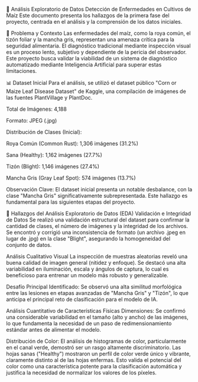 🌽 Análisis Exploratorio de Datos
Detección de Enfermedades en Cultivos de Maíz
Este documento presenta los hallazgos de la primera fase del proyecto, centrada en el análisis y la comprensión de los datos iniciales.

📜 Problema y Contexto
Las enfermedades del maíz, como la roya común, el tizón foliar y la mancha gris, representan una amenaza crítica para la seguridad alimentaria. El diagnóstico tradicional mediante inspección visual es un proceso lento, subjetivo y dependiente de la pericia del observador. Este proyecto busca validar la viabilidad de un sistema de diagnóstico automatizado mediante Inteligencia Artificial para superar estas limitaciones.

📊 Dataset Inicial
Para el análisis, se utilizó el dataset público "Corn or Maize Leaf Disease Dataset" de Kaggle, una compilación de imágenes de las fuentes PlantVillage y PlantDoc.

Total de Imágenes: 4,188

Formato: JPEG (.jpg)

Distribución de Clases (Inicial):

Roya Común (Common Rust): 1,306 imágenes (31.2%)

Sana (Healthy): 1,162 imágenes (27.7%)

Tizón (Blight): 1,146 imágenes (27.4%)

Mancha Gris (Gray Leaf Spot): 574 imágenes (13.7%)

Observación Clave: El dataset inicial presenta un notable desbalance, con la clase "Mancha Gris" significativamente subrepresentada. Este hallazgo es fundamental para las siguientes etapas del proyecto.

🔬 Hallazgos del Análisis Exploratorio de Datos (EDA)
Validación e Integridad de Datos
Se realizó una validación estructural del dataset para confirmar la cantidad de clases, el número de imágenes y la integridad de los archivos. Se encontró y corrigió una inconsistencia de formato (un archivo .jpeg en lugar de .jpg) en la clase "Blight", asegurando la homogeneidad del conjunto de datos.

Análisis Cualitativo Visual
La inspección de muestras aleatorias reveló una buena calidad de imagen general (nitidez y enfoque). Se destacó una alta variabilidad en iluminación, escala y ángulos de captura, lo cual es beneficioso para entrenar un modelo más robusto y generalizable.

Desafío Principal Identificado: Se observó una alta similitud morfológica entre las lesiones en etapas avanzadas de "Mancha Gris" y "Tizón", lo que anticipa el principal reto de clasificación para el modelo de IA.

Análisis Cuantitativo de Características Físicas
Dimensiones: Se confirmó una considerable variabilidad en el tamaño (alto y ancho) de las imágenes, lo que fundamenta la necesidad de un paso de redimensionamiento estándar antes de alimentar el modelo.

Distribución de Color: El análisis de histogramas de color, particularmente en el canal verde, demostró ser un rasgo altamente discriminatorio. Las hojas sanas ("Healthy") mostraron un perfil de color verde único y vibrante, claramente distinto al de las hojas enfermas. Esto valida el potencial del color como una característica potente para la clasificación automática y justifica la necesidad de normalizar los valores de los píxeles.